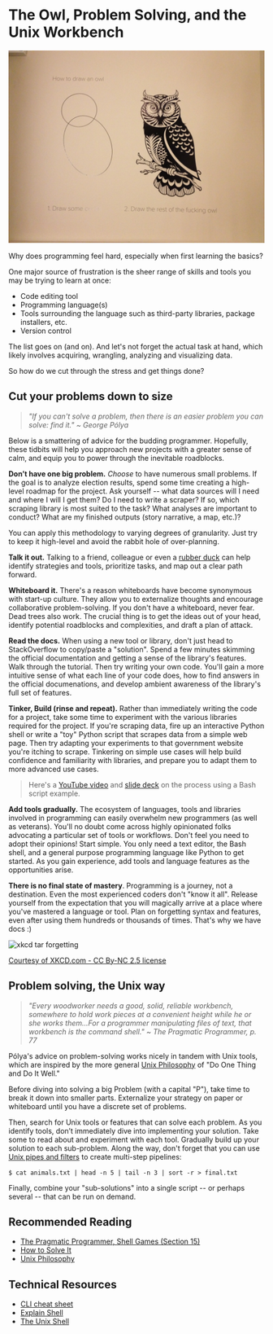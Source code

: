 # The Owl, Problem Solving, and the Unix Workbench

![Image of circles and owl](../static/owl.jpg)

Why does programming feel hard, especially when first learning the basics?

One major source of frustration is the sheer range of skills and tools you may be trying to learn at once:

* Code editing tool
* Programming language(s)
* Tools surrounding the language such as third-party libraries, package installers, etc.
* Version control

The list goes on (and on). And let's not forget the actual task at hand, which likely involves acquiring, wrangling, analyzing and visualizing data.

So how do we cut through the stress and get things done?

## Cut your problems down to size

> *"If you can't solve a problem, then there is an easier problem you can solve: find it." ~ George Pólya*

Below is a smattering of advice for the budding programmer. Hopefully, these tidbits will help you approach new projects with a greater sense of calm, and equip you to power through the inevitable roadblocks.

**Don’t have one big problem.** *Choose* to have numerous small problems. If the goal is to analyze election results, spend some time creating a high-level roadmap for the project. Ask yourself -- what data sources will I need and where I will I get them? Do I need to write a scraper? If so, which scraping library is most suited to the task? What analyses are important to conduct? What are my finished outputs (story narrative, a map, etc.)? 

You can apply this methodology to varying degrees of granularity. Just try to keep it high-level and avoid the rabbit hole of over-planning.

**Talk it out.** Talking to a friend, colleague or even a [rubber duck][] can help identify strategies and tools, prioritize tasks, and map out a clear path forward.

[rubber duck]: https://en.wikipedia.org/wiki/Rubber_duck_debugging

**Whiteboard it.** There's a reason whiteboards have become synonymous with start-up culture. They allow you to externalize thoughts and encourage collaborative problem-solving. If you don't have a whiteboard, never fear. Dead trees also work. The crucial thing is to get the ideas out of your head, identify potential roadblocks and complexities, and draft a plan of attack.

**Read the docs.** When using a new tool or library, don't just head to StackOverflow to copy/paste a "solution". Spend a few minutes skimming the official documentation and getting a sense of the library's features. Walk through the tutorial. Then try writing your own code. You'll gain a more intuitive sense of what each line of your code does, how to find answers in the official documenations, and develop ambient awareness of the library's full set of features.

**Tinker, Build (rinse and repeat).** Rather than immediately writing the code for a project, take some time to experiment with the various libraries required for the project. If you're scraping data, fire up an interactive Python shell or write a "toy" Python script that scrapes data from a simple web page. Then try adapting your experiments to that government website you're itching to scrape. Tinkering on simple use cases will help build confidence and familiarity with libraries, and prepare you to adapt them to more advanced use cases. 

> Here's a [YouTube video][] and [slide deck][] on the process using a Bash script example.

[YouTube video]: https://youtu.be/uHO3YErEJqg

[slide deck]: https://docs.google.com/presentation/d/e/2PACX-1vRscVnM94RK9BLCwM-u3qA1zcGeCabw2wZ-2ii8h7x6HRxBIoz3HxjK8qhFLsde9bd2TdAimTMOvZOe/pub?start=false&loop=false&delayms=3000


**Add tools gradually.** The ecosystem of languages, tools and libraries involved in programming can easily overwhelm new programmers (as well as veterans). You'll no doubt come across highly opinionated folks advocating a particular set of tools or workflows. Don't feel you need to adopt their opinions! Start simple. You only need a text editor, the Bash shell, and a general purpose programming language like Python to get started. As you gain experience, add tools and language features as the opportunities arise.

**There is no final state of mastery**. Programming is a journey, not a destination. Even the most experienced coders don't "know it all". Release yourself from the expectation that you will magically arrive at a place where you've mastered a language or tool. Plan on forgetting syntax and features, even after using them hundreds or thousands of times. That's why we have docs :)

![xkcd tar forgetting](https://imgs.xkcd.com/comics/tar.png)

[Courtesy of XKCD.com - CC By-NC 2.5 license](https://xkcd.com/license.html)


## Problem solving, the Unix way

> *"Every woodworker needs a good, solid, reliable workbench, somewhere to hold work pieces at a convenient height while he or she works them...For a programmer manipulating files of text, that workbench is the command shell." ~ The Pragmatic Programmer, p. 77*

Pólya's advice on problem-solving works nicely in tandem with Unix
tools, which are inspired by the more general [Unix
Philosophy](https://en.wikipedia.org/wiki/Unix_philosophy) of 
"Do One Thing and Do It Well."

Before diving into solving a big Problem (with a capital "P"), take time to break it down into smaller parts. Externalize your strategy on paper or whiteboard until you have a discrete set of problems.

Then, search for Unix tools or features that can solve each problem. As you identify tools, don’t immediately dive into implementing your
solution. Take some to read about and experiment with each tool.
Gradually build up your solution to each sub-problem. Along the way, don't forget that you can use [Unix pipes and filters][] to create multi-step pipelines:

```
$ cat animals.txt | head -n 5 | tail -n 3 | sort -r > final.txt
```

[Unix pipes and filters]: https://swcarpentry.github.io/shell-novice/04-pipefilter/index.html

Finally, combine your "sub-solutions" into a single script -- or perhaps several -- that can be run on demand.

## Recommended Reading

* [The Pragmatic Programmer, Shell Games (Section 15)](https://searchworks.stanford.edu/view/8257021)
* [How to Solve It](https://en.wikipedia.org/wiki/How_to_Solve_It)
* [Unix Philosophy](https://en.wikipedia.org/wiki/Unix_philosophy)

## Technical Resources

* [CLI cheat sheet](https://www.git-tower.com/blog/command-line-cheat-sheet/)
* [Explain Shell](https://explainshell.com/)
* [The Unix Shell](http://swcarpentry.github.io/swc-releases/2017.08/shell-novice/)
